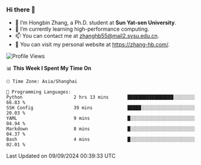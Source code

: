 ### Hi there 👋

- 🔭 I’m Hongbin Zhang, a Ph.D. student at **Sun Yat-sen University**.
- 🌱 I’m currently learning high-performance computing.
- 📫 You can contact me at zhanghb55@mail2.sysu.edu.cn.
- 👀 You can visit my personal website at https://zhang-hb.com/.

<!--START_SECTION:waka-->
![Profile Views](http://img.shields.io/badge/Profile%20Views-1-blue)

📊 **This Week I Spent My Time On** 

```text
🕑︎ Time Zone: Asia/Shanghai

💬 Programming Languages: 
Python                   2 hrs 13 mins       █████████████████░░░░░░░░   66.83 % 
SSH Config               39 mins             █████░░░░░░░░░░░░░░░░░░░░   20.03 % 
YAML                     9 mins              █░░░░░░░░░░░░░░░░░░░░░░░░   04.94 % 
Markdown                 8 mins              █░░░░░░░░░░░░░░░░░░░░░░░░   04.37 % 
Bash                     4 mins              █░░░░░░░░░░░░░░░░░░░░░░░░   02.01 % 
```


 Last Updated on 09/09/2024 00:39:33 UTC
<!--END_SECTION:waka-->
